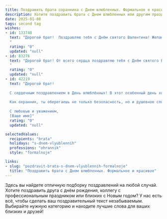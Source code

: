 ```yaml
---
title: Поздравить брата охранника с Днем влюбленных. Формальное и красивое
description: Хотите поздравить брата с Днем влюбленных или другим праздником? Наш ИИ создаст незабываемое поздравление, а вы обязательно выделитесь среди других.  
date: 2025-01-08
tags: second tag
wishes:
- id: 133748
  text: "Дорогой брат!  Поздравляю тебя с Днём святого Валентина! Желаю тебе в этот день и всегда крепкого здоровья, благополучия, и, конечно же, любви и взаимопонимания. Пусть твоя служба охранника приносит тебе удовлетворение, а дома тебя ждёт уют и тепло. С праздником!
  "
  rating: "0"
  updated: "null"
- id: 83276
  text: "Дорогой брат! От всего сердца поздравляю тебя с Днём святого Валентина! Желаю тебе в этот день и всегда крепкого здоровья, нерушимого спокойствия и, конечно же, настоящей любви. Пусть твоя жизнь будет наполнена теплом, радостью и благополучием.  Пусть служба проходит легко, а в личной жизни царит гармония и взаимопонимание.  С праздником!
  "
  rating: "0"
  updated: "null"
- id: 42219
  text: "Дорогой брат!
  
  С сердечным поздравлением в День влюблённых! В этот особенный день хочу пожелать тебе крепкой любви, которая согревает душу и наполняет жизнь яркими эмоциями. Пусть каждый миг, проведённый с любимой, приносит радость и счастье, а ваша связь становится только крепче.
  
  Как охранник, ты оберегаешь не только безопасность, но и душевное спокойствие тех, кто тебе дорог. Желаю, чтобы в твоей жизни всегда были надёжные плечи, которые поддержат в трудную минуту, и искренние взгляды, полные любви и доверия.
  
  С любовью и уважением,
  [Ваше имя]"
  rating: "0"
  updated: "null"

selectedValues:
  recipients: "brata"
  holidays: "s-dnem-vlyublennih"
  professions: "ohrannik"
  style: "formalnoje"

links:
- slug: "pozdravit-brata-s-dnem-vlyublennih-formalnoje"
  title: "Поздравить брата с Днем влюбленных. Формальное и красивое"
---
```


Здесь вы найдете отличную подборку поздравлений на любой случай.
Хотите поздравить друга с днём рождения, коллегу с профессиональным праздником или близких с Новым годом? У нас есть всё, чтобы сделать ваш поздравительный текст незабываемым. Выбирайте нужную категорию и находите лучшие слова для ваших близких и друзей!
